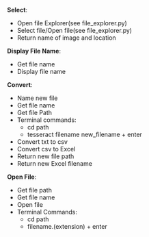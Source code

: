 **Select**:
  - Open file Explorer(see file_explorer.py)
  - Select file/Open file(see file_explorer.py)
  - Return name of image and location
  
 
**Display File Name**:
  - Get file name 
  - Display file name
  
  
**Convert**:
  - Name new file 
  - Get file name  
  - Get file Path
  - Terminal commands:
    - cd path
    - tesseract filename new_filename + enter
  - Convert txt to csv
  - Convert csv to Excel
  - Return new file path 
  - Return new Excel filename
 
 
 **Open File**:
   - Get file path
   - Get file name
   - Open file  
   - Terminal Commands:  
      - cd path
      - filename.(extension) + enter
